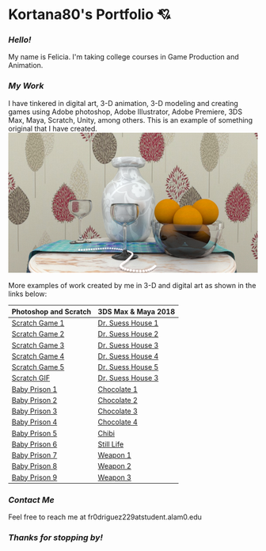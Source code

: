 #  **Kortana80's Portfolio** :cupid:
 
 
### *Hello!* 

My name is Felicia. I'm taking college courses in Game Production and Animation.

### *My Work* 
I have tinkered in digital art, 3-D animation, 3-D modeling and creating games using Adobe photoshop, Adobe Illustrator, Adobe Premiere, 3DS Max, Maya, Scratch, Unity, among others.
This is an example of something original that I have created.
![original 3-D modeling](https://github.com/kortana80/design/blob/master/FeliciaRodriguez_StillLife.jpg)


More examples of work created by me in 3-D and digital art as shown in the links below:

Photoshop and Scratch | 3DS Max & Maya 2018
------------ | -------------
[Scratch Game 1](https://github.com/kortana80/design/blob/master/FeliciaRodriguez_HD%20(1).jpg ) |  [Dr. Suess House 1](https://github.com/kortana80/design/blob/master/FeliciaRodriguez_Suess%20(1).jpg )
[Scratch Game 2](https://github.com/kortana80/design/blob/master/FeliciaRodriguez_HD%20(1).png ) |  [Dr. Suess House 2](https://github.com/kortana80/design/blob/master/FeliciaRodriguez_Suess%20(4).jpg )
[Scratch Game 3](https://github.com/kortana80/design/blob/master/FeliciaRodriguez_HD%20(2).jpg ) |  [Dr. Suess House 3](https://github.com/kortana80/design/blob/master/FeliciaRodriguez_Suess%20(5).jpg )
[Scratch Game 4](https://github.com/kortana80/design/blob/master/FeliciaRodriguez_HD%20(2).png ) |  [Dr. Suess House 4](https://github.com/kortana80/design/blob/master/FeliciaRodriguez_Suess%20(6).jpg )
[Scratch Game 5](https://github.com/kortana80/design/blob/master/FeliciaRodriguez_HD%20(3).jpg ) |  [Dr. Suess House 5](https://github.com/kortana80/design/blob/master/FeliciaRodriguez_Suess%20(7).jpg )
[Scratch GIF](https://github.com/kortana80/design/blob/master/FeliciaRodriguez_HD.gif ) |  [Dr. Suess House 3](https://github.com/kortana80/design/blob/master/FeliciaRodriguez_Suess%20(5).jpg )
[Baby Prison 1](https://github.com/kortana80/design/blob/master/FeliciaRodriguez_BabyPrison%20(1).png) |  [Chocolate 1](https://github.com/kortana80/design/blob/master/FeliciaRodriguez_BoshofChocolates%20(1).jpg)
[Baby Prison 2](https://github.com/kortana80/design/blob/master/FeliciaRodriguez_BabyPrison%20(2).png) |  [Chocolate 2](https://github.com/kortana80/design/blob/master/FeliciaRodriguez_BoshofChocolates%20(2).jpg )
[Baby Prison 3](https://github.com/kortana80/design/blob/master/FeliciaRodriguez_BabyPrison%20(3).png) |  [Chocolate 3](https://github.com/kortana80/design/blob/master/FeliciaRodriguez_BoshofChocolates%20(2).jpg )
[Baby Prison 4](https://github.com/kortana80/design/blob/master/FeliciaRodriguez_BabyPrison%20(4).png) |  [Chocolate 4](https://github.com/kortana80/design/blob/master/FeliciaRodriguez_BoshofChocolates%20(4).jpg )
[Baby Prison 5](https://github.com/kortana80/design/blob/master/FeliciaRodriguez_BabyPrison%20(5).png) |  [Chibi](https://github.com/kortana80/design/blob/master/FeliciaRodriguez_Chibi.png )
[Baby Prison 6](https://github.com/kortana80/design/blob/master/FeliciaRodriguez_BabyPrison%20(6).png) |  [Still Life](https://github.com/kortana80/design/blob/master/FeliciaRodriguez_StillLife.jpg )
[Baby Prison 7](https://github.com/kortana80/design/blob/master/FeliciaRodriguez_BabyPrison%20(7).png) |  [Weapon 1](https://github.com/kortana80/design/blob/master/FeliciaRodriguez_Weapon%20(1).jpg )
[Baby Prison 8](https://github.com/kortana80/design/blob/master/FeliciaRodriguez_BabyPrison%20(8).png) |  [Weapon 2](https://github.com/kortana80/design/blob/master/FeliciaRodriguez_Weapon%20(2).jpg )
[Baby Prison 9](https://github.com/kortana80/design/blob/master/FeliciaRodriguez_BabyPrison%20(9).png) |  [Weapon 3](https://github.com/kortana80/design/blob/master/FeliciaRodriguez_Weapon%20(3).jpg )



### *Contact Me*
Feel free to reach me at
fr0driguez229atstudent.alam0.edu

### *Thanks for stopping by!* 
